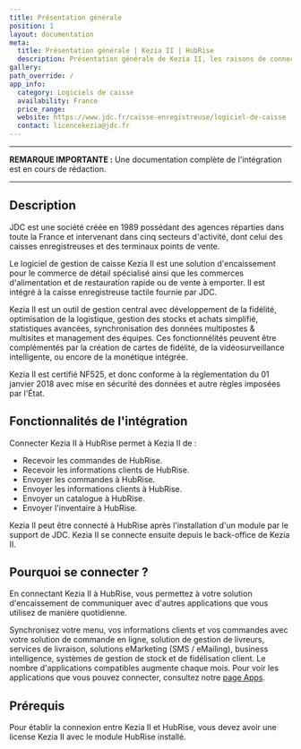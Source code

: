 ```yaml
---
title: Présentation générale
position: 1
layout: documentation
meta:
  title: Présentation générale | Kezia II | HubRise
  description: Présentation générale de Kezia II, les raisons de connecter votre caisse à HubRise et les fonctionnalités de l'intégration avec HubRise.
gallery:
path_override: /
app_info:
  category: Logiciels de caisse
  availability: France
  price_range:
  website: https://www.jdc.fr/caisse-enregistreuse/logiciel-de-caisse
  contact: licencekezia@jdc.fr
---
```


-----

**REMARQUE IMPORTANTE :** Une documentation complète de l'intégration est en cours de rédaction.

-----

## Description

JDC est une société créée en 1989 possédant des agences réparties dans toute la France et intervenant dans cinq secteurs d'activité, dont celui des caisses enregistreuses et des terminaux points de vente.

Le logiciel de gestion de caisse Kezia II est une solution d'encaissement pour le commerce de détail spécialisé ainsi que les commerces d'alimentation et de restauration rapide ou de vente à emporter. Il est intégré à la caisse enregistreuse tactile fournie par JDC.

Kezia II est un outil de gestion central avec développement de la fidélité, optimisation de la logistique, gestion des stocks et achats simplifié, statistiques avancées, synchronisation des données multipostes & multisites et management des équipes. Ces fonctionnélités peuvent être complémentés par la création de cartes de fidélité, de la vidéosurveillance intelligente, ou encore de la monétique intégrée.

Kezia II est certifié NF525, et donc conforme à la règlementation du 01 janvier 2018 avec mise en sécurité des données et autre règles imposées par l'État.

## Fonctionnalités de l'intégration

Connecter Kezia II à HubRise permet à Kezia II de :

- Recevoir les commandes de HubRise.
- Recevoir les informations clients de HubRise.
- Envoyer les commandes à HubRise.
- Envoyer les informations clients à HubRise.
- Envoyer un catalogue à HubRise.
- Envoyer l'inventaire à HubRise.

Kezia II peut être connecté à HubRise après l'installation d'un module par le support de JDC. Kezia II se connecte ensuite depuis le back-office de Kezia II.

## Pourquoi se connecter ?

En connectant Kezia II à HubRise, vous permettez à votre solution d'encaissement de communiquer avec d'autres applications que vous utilisez de manière quotidienne.

Synchronisez votre menu, vos informations clients et vos commandes avec votre solution de commande en ligne, solution de gestion de livreurs, services de livraison, solutions eMarketing (SMS / eMailing), business intelligence, systèmes de gestion de stock et de fidélisation client. Le nombre d'applications compatibles augmente chaque mois. Pour voir les applications que vous pouvez connecter, consultez notre [page Apps](/apps).

## Prérequis

Pour établir la connexion entre Kezia II et HubRise, vous devez avoir une license Kezia II avec le module HubRise installé.
